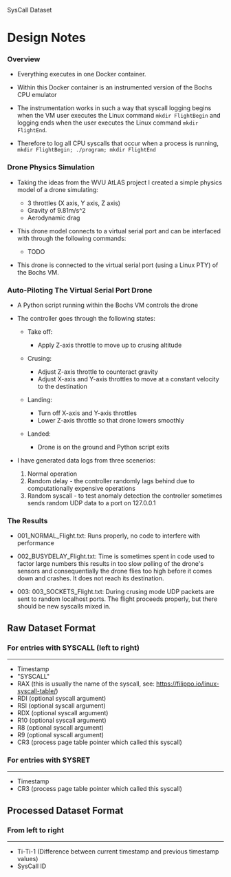 SysCall Dataset

# Design Notes
### Overview

- Everything executes in one Docker container.

- Within this Docker container is an instrumented version of the Bochs
CPU emulator

- The instrumentation works in such a way that syscall logging begins
when the VM user executes the Linux command `mkdir FlightBegin` and
logging ends when the user executes the Linux command `mkdir FlightEnd`.

- Therefore to log all CPU syscalls that occur when a process is
running, `mkdir FlightBegin; ./program; mkdir FlightEnd`


### Drone Physics Simulation

- Taking the ideas from the WVU AtLAS project I created a simple physics
model of a drone simulating:
	- 3 throttles (X axis, Y axis, Z axis)
	- Gravity of 9.81m/s^2
	- Aerodynamic drag

- This drone model connects to a virtual serial port and can be
interfaced with through the following commands:
	- TODO

- This drone is connected to the virtual serial port (using a Linux PTY)
of the Bochs VM.


### Auto-Piloting The Virtual Serial Port Drone

- A Python script running within the Bochs VM controls the drone
- The controller goes through the following states:
	- Take off:
		- Apply Z-axis throttle to move up to crusing altitude
	
	- Crusing:
		- Adjust Z-axis throttle to counteract gravity
		- Adjust X-axis and Y-axis throttles to move at a constant velocity to the destination
	
	- Landing:
		- Turn off X-axis and Y-axis throttles
		- Lower Z-axis throttle so that drone lowers smoothly
	
	- Landed:
		- Drone is on the ground and Python script exits

- I have generated data logs from three scenerios:
	1. Normal operation
	2. Random delay - the controller randomly lags behind due to computationally expensive operations
	3. Random syscall - to test anomaly detection the controller sometimes sends random UDP data to a port on 127.0.0.1


### The Results

- 001_NORMAL_Flight.txt: Runs properly, no code to interfere with performance

- 002_BUSYDELAY_Flight.txt: Time is sometimes spent in code used to factor large numbers
	this results in too slow polling of the drone's sensors and consequentially the drone
	flies too high before it comes down and crashes. It does not reach its destination.

- 003: 003_SOCKETS_Flight.txt: During crusing mode UDP packets are sent to random
	localhost ports. The flight proceeds properly, but there should be new syscalls
	mixed in.

## Raw Dataset Format
### For entries with SYSCALL (left to right)
----------------------------------------

- Timestamp
- "SYSCALL"
- RAX (this is usually the name of the syscall, see: https://filippo.io/linux-syscall-table/)
- RDI (optional syscall argument)
- RSI (optional syscall argument)
- RDX (optional syscall argument)
- R10 (optional syscall argument)
- R8 (optional syscall argument)
- R9 (optional syscall argument)
- CR3 (process page table pointer which called this syscall)


### For entries with SYSRET
-----------------------

- Timestamp
- CR3 (process page table pointer which called this syscall)

## Processed Dataset Format
### From left to right
----------------------
- Ti-Ti-1 (Difference between current timestamp and previous timestamp values)
- SysCall ID
